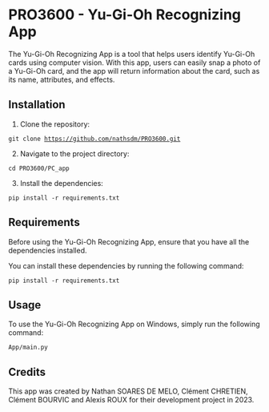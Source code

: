# PRO3600 - Yu-Gi-Oh Recognizing App

The Yu-Gi-Oh Recognizing App is a tool that helps users identify Yu-Gi-Oh cards using computer vision. With this app, users can easily snap a photo of a Yu-Gi-Oh card, and the app will return information about the card, such as its name, attributes, and effects.

## Installation

1. Clone the repository:

<code>git clone https://github.com/nathsdm/PRO3600.git</code>


2. Navigate to the project directory:

<code>cd PRO3600/PC_app</code>

3. Install the dependencies:

<code>pip install -r requirements.txt</code>

## Requirements

Before using the Yu-Gi-Oh Recognizing App, ensure that you have all the dependencies installed.

You can install these dependencies by running the following command:

<code>pip install -r requirements.txt</code>

## Usage

To use the Yu-Gi-Oh Recognizing App on Windows, simply run the following command:

<code>App/main.py</code>

## Credits

This app was created by Nathan SOARES DE MELO, Clément CHRETIEN, Clément BOURVIC and Alexis ROUX for their development project in 2023.